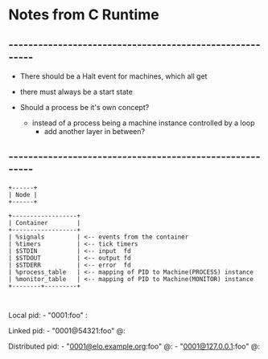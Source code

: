 # Notes from C Runtime
## --------------------------------------------------------


- There should be a Halt event for machines, which all get
- there must always be a start state


- Should a process be it's own concept?
    - instead of a process being a machine instance controlled by a loop
        - add another layer in between?



## --------------------------------------------------------

```
+------+
| Node |
+------+

+------------------+
| Container        |
+------------------+
| %signals         | <-- events from the container
| %timers          | <-- tick timers
| $STDIN           | <-- input  fd
| $STDOUT          | <-- output fd
| $STDERR          | <-- error  fd
| %process_table   | <-- mapping of PID to Machine(PROCESS) instance
| %monitor_table   | <-- mapping of PID to Machine(MONITOR) instance
+--------+---------+



```


Local pid:
    - "0001:foo" <PID-ID>:<name>

Linked pid:
    - "0001@54321:foo" <PID-ID>@<OS-PID>:<name>

Distributed pid:
    - "0001@elo.example.org:foo" <PID-ID>@<hostname>:<name>
    - "0001@127.0.0.1:foo"       <PID-ID>@<localhost>:<name>
